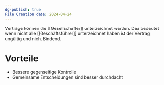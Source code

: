 ```yaml
---
dg-publish: true
File Creation date: 2024-04-24
---
```

Verträge können die [[Gesellschafter]] unterzeichnet werden. Das bedeutet wenn nicht alle [[Geschäftsführer]] unterzeichnet haben ist der Vertrag ungültig und nicht Bindend.
# Vorteile
- Bessere gegenseitige Kontrolle
- Gemeinsame Entscheidungen sind besser durchdacht